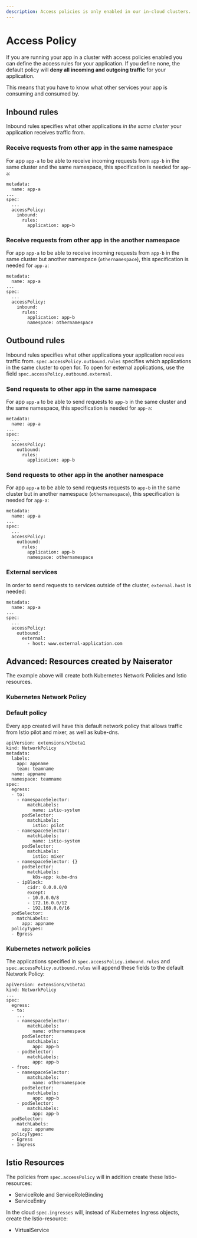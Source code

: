 ```yaml
---
description: Access policies is only enabled in our in-cloud clusters. See which in our [cluster overview](../basics/clusters.md).
---
```


# Access Policy


If you are running your app in a cluster with access policies enabled you can define the access rules for your application.
If you define none, the default policy will **deny all incoming and outgoing traffic** for your application.

This means that you have to know what other services your app is consuming and consumed by.

## Inbound rules

Inbound rules specifies what other applications *in the same cluster* your application receives traffic from.

### Receive requests from other app in the same namespace
For app `app-a` to be able to receive incoming requests from `app-b` in the same cluster and the same namespace, this specification is needed for `app-a`:

```
metadata:
  name: app-a
...
spec:
  ...
  accessPolicy:
    inbound:
      rules:
        application: app-b
```


### Receive requests from other app in the another namespace
For app `app-a` to be able to receive incoming requests from `app-b` in the same cluster but another namespace (`othernamespace`), this specification is needed for `app-a`:

```
metadata:
  name: app-a
...
spec:
  ...
  accessPolicy:
    inbound:
      rules:
        application: app-b
        namespace: othernamespace
```

## Outbound rules
Inbound rules specifies what other applications your application receives traffic from. `spec.accessPolicy.outbound.rules` specifies which applications in the same cluster to open for. To open for external applications, use the field `spec.accessPolicy.outbound.external`. 

### Send requests to other app in the same namespace
For app `app-a` to be able to send requests to `app-b` in the same cluster and the same namespace, this specification is needed for `app-a`:

```
metadata:
  name: app-a
...
spec:
  ...
  accessPolicy:
    outbound:
      rules:
        application: app-b
```


### Send requests to other app in the another namespace
For app `app-a` to be able to send requests requests to `app-b` in the same cluster but in another namespace (`othernamespace`), this specification is needed for `app-a`:

```
metadata:
  name: app-a
...
spec:
  ...
  accessPolicy:
    outbound:
      rules:
        application: app-b  
        namespace: othernamespace
```

### External services
In order to send requests to services outside of the cluster, `external.host` is needed:

```
metadata:
  name: app-a
...
spec:
  ...
  accessPolicy:
    outbound:
      external: 
        - host: www.external-application.com
```



## Advanced: Resources created by Naiserator

The example above will create both Kubernetes Network Policies and Istio resources.


### Kubernetes Network Policy

### Default policy
Every app created will have this default network policy that allows traffic from Istio pilot and mixer, as well as kube-dns.

```
apiVersion: extensions/v1beta1
kind: NetworkPolicy
metadata:
  labels:
    app: appname
    team: teamname
  name: appname
  namespace: teamname
spec:
  egress:
  - to:
    - namespaceSelector:
        matchLabels:
          name: istio-system
      podSelector:
        matchLabels:
          istio: pilot
    - namespaceSelector:
        matchLabels:
          name: istio-system
      podSelector:
        matchLabels:
          istio: mixer
    - namespaceSelector: {}
      podSelector:
        matchLabels:
          k8s-app: kube-dns
    - ipBlock:
        cidr: 0.0.0.0/0
        except:
        - 10.0.0.0/8
        - 172.16.0.0/12
        - 192.168.0.0/16
  podSelector:
    matchLabels:
      app: appname
  policyTypes:
  - Egress
```

### Kubernetes network policies
The applications specified in `spec.accessPolicy.inbound.rules` and `spec.accessPolicy.outbound.rules` will append these fields to the default Network Policy:

```
apiVersion: extensions/v1beta1
kind: NetworkPolicy
...
spec:
  egress:
  - to:
    ...
    - namespaceSelector:
        matchLabels:
          name: othernamespace
      podSelector:
        matchLabels:
          app: app-b
    - podSelector:
        matchLabels:
          app: app-b  
  - from:
    - namespaceSelector:
        matchLabels:
          name: othernamespace
      podSelector:
        matchLabels:
          app: app-b
    - podSelector:
        matchLabels:
          app: app-b    
  podSelector:
    matchLabels:
      app: appname
  policyTypes:
  - Egress
  - Ingress
```

  


## Istio Resources

The policies from `spec.accessPolicy` will in addition create these Istio-resources:
- ServiceRole and ServiceRoleBinding
- ServiceEntry

In the cloud `spec.ingresses` will, instead of Kubernetes Ingress objects, create the Istio-resource:
- VirtualService

